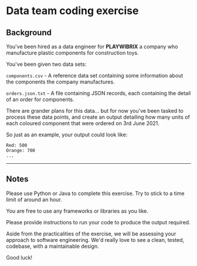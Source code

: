 # Data team coding exercise

## Background

You've been hired as a data engineer for **PLAYWIBRIX** a company who manufacture plastic components for construction toys.

You've been given two data sets:

`components.csv` - A reference data set containing some information about the components the company manufactures.

`orders.json.txt` - A file containing JSON records, each containing the detail of an order for components.

There are grander plans for this data... but for now you've been tasked to process these data points, and create an output detailing how many units of each coloured component that were ordered on 3rd June 2021.

So just as an example, your output could look like:

```
Red: 500
Orange: 700
...
```

---

## Notes

Please use Python or Java to complete this exercise. Try to stick to a time limit of around an hour. 

You are free to use any frameworks or libraries as you like. 

Please provide instructions to run your code to produce the output required.

Aside from the practicalities of the exercise, we will be assessing your approach to software engineering.
We'd really love to see a clean, tested, codebase, with a maintainable design.
 
Good luck!